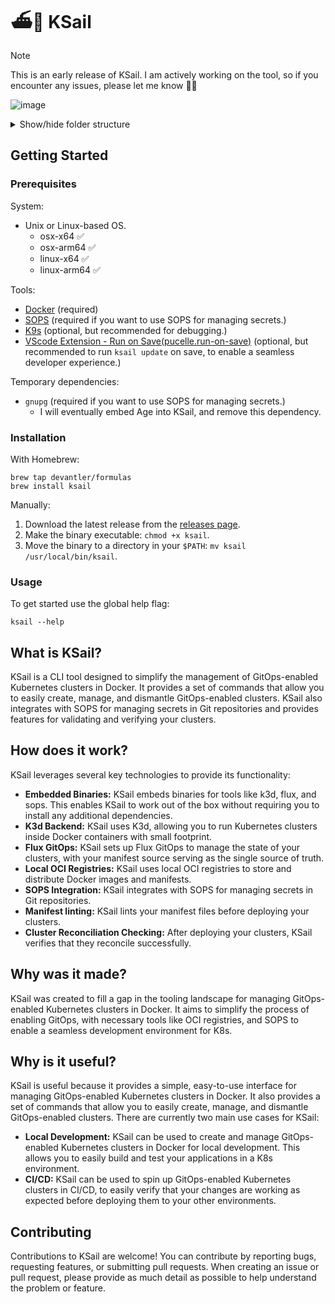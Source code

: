 # ⛴️🐳 KSail

> [!NOTE]
> This is an early release of KSail. I am actively working on the tool, so if you encounter any issues, please let me know 🙏🏻

![image](https://github.com/devantler/ksail/assets/26203420/83a77828-02e1-4d7a-92b7-9e89d0c4e509)

<details>
  <summary>Show/hide folder structure</summary>

<!-- readme-tree start -->
```
.
├── .github
│   └── workflows
├── autocomplete
├── k3d
├── k8s
│   └── clusters
│       └── test
│           ├── flux
│           └── infrastructure
├── scripts
├── src
│   └── KSail
│       ├── CLIWrappers
│       ├── Commands
│       │   ├── Check
│       │   │   └── Handlers
│       │   ├── Down
│       │   │   └── Handlers
│       │   ├── Lint
│       │   │   └── Handlers
│       │   ├── List
│       │   │   └── Handlers
│       │   ├── SOPS
│       │   │   ├── Handlers
│       │   │   └── Options
│       │   ├── Up
│       │   │   ├── Handlers
│       │   │   ├── Options
│       │   │   └── Validators
│       │   └── Update
│       │       └── Handlers
│       ├── Enums
│       ├── Extensions
│       ├── Models
│       ├── Options
│       ├── Provisioners
│       └── assets
│           ├── binaries
│           └── k3d
└── tests
    ├── KSail.Tests.Integration
    └── KSail.Tests.Unit

42 directories
```
<!-- readme-tree end -->

</details>

## Getting Started

### Prerequisites

System:

- Unix or Linux-based OS.
  - osx-x64 ✅
  - osx-arm64 ✅
  - linux-x64 ✅
  - linux-arm64 ✅

Tools:

- [Docker](https://www.docker.com) (required)
- [SOPS](https://www.google.com/url?sa=t&rct=j&q=&esrc=s&source=web&cd=&ved=2ahUKEwiBwqfUh9aDAxViVPEDHUBJBxQQFnoECAMQAQ&url=https%3A%2F%2Fgithub.com%2Fgetsops%2Fsops&usg=AOvVaw1VL2ENXs82bAZnq5jAzeH_&opi=89978449) (required if you want to use SOPS for managing secrets.)
- [K9s](https://k9scli.io) (optional, but recommended for debugging.)
- [VScode Extension - Run on Save(pucelle.run-on-save)](https://github.com/pucelle/vscode-run-on-save) (optional, but recommended to run `ksail update` on save, to enable a seamless developer experience.)

Temporary dependencies:

- `gnupg` (required if you want to use SOPS for managing secrets.)
  - I will eventually embed Age into KSail, and remove this dependency.

### Installation

With Homebrew:

```shell
brew tap devantler/formulas
brew install ksail
```

Manually:

1. Download the latest release from the [releases page](https://github.com/devantler/ksail/releases).
2. Make the binary executable: `chmod +x ksail`.
3. Move the binary to a directory in your `$PATH`: `mv ksail /usr/local/bin/ksail`.

### Usage

To get started use the global help flag:

```shell
ksail --help
```

## What is KSail?

KSail is a CLI tool designed to simplify the management of GitOps-enabled Kubernetes clusters in Docker. It provides a set of commands that allow you to easily create, manage, and dismantle GitOps-enabled clusters. KSail also integrates with SOPS for managing secrets in Git repositories and provides features for validating and verifying your clusters.

## How does it work?

KSail leverages several key technologies to provide its functionality:

- **Embedded Binaries:** KSail embeds binaries for tools like k3d, flux, and sops. This enables KSail to work out of the box without requiring you to install any additional dependencies.
- **K3d Backend:** KSail uses K3d, allowing you to run Kubernetes clusters inside Docker containers with small footprint.
- **Flux GitOps:** KSail sets up Flux GitOps to manage the state of your clusters, with your manifest source serving as the single source of truth.
- **Local OCI Registries:** KSail uses local OCI registries to store and distribute Docker images and manifests.
- **SOPS Integration:** KSail integrates with SOPS for managing secrets in Git repositories.
- **Manifest linting:** KSail lints your manifest files before deploying your clusters.
- **Cluster Reconciliation Checking:** After deploying your clusters, KSail verifies that they reconcile successfully.

## Why was it made?

KSail was created to fill a gap in the tooling landscape for managing GitOps-enabled Kubernetes clusters in Docker. It aims to simplify the process of enabling GitOps, with necessary tools like OCI registries, and SOPS to enable a seamless development environment for K8s.

## Why is it useful?

KSail is useful because it provides a simple, easy-to-use interface for managing GitOps-enabled Kubernetes clusters in Docker. It also provides a set of commands that allow you to easily create, manage, and dismantle GitOps-enabled clusters. There are currently two main use cases for KSail:

- **Local Development:** KSail can be used to create and manage GitOps-enabled Kubernetes clusters in Docker for local development. This allows you to easily build and test your applications in a K8s environment.
- **CI/CD:** KSail can be used to spin up GitOps-enabled Kubernetes clusters in CI/CD, to easily verify that your changes are working as expected before deploying them to your other environments.

## Contributing

Contributions to KSail are welcome! You can contribute by reporting bugs, requesting features, or submitting pull requests. When creating an issue or pull request, please provide as much detail as possible to help understand the problem or feature.
